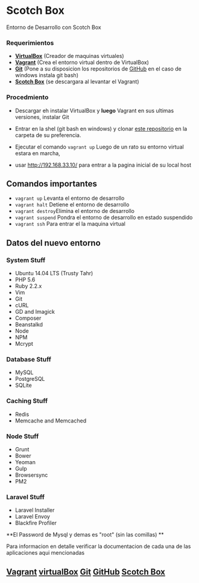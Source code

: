 Scotch Box
==========

Entorno de Desarrollo con Scotch Box

### Requerimientos

- **[VirtualBox][1]** (Creador de maquinas virtuales)
- **[Vagrant][2]** (Crea el entorno virtual dentro de VirtualBox)
- **[Git][4]** (Pone a su disposicion los repositorios de [GitHub][3] en el caso de windows instala git bash)
- **[Scotch Box][5]** (se descargara al levantar el Vagrant)

### Procedmiento

- Descargar eh instalar VirtualBox y **luego** Vagrant en sus ultimas versiones, instalar Git
- Entrar en la shel (git bash en windows) y clonar [este repositorio](https://github.com/tercersmc/SCOTCH-BOX) en la carpeta de su preferencia.
- Ejecutar el comando ```vagrant up```
Luego de un rato su entorno virtual estara en marcha,

- usar http://192.168.33.10/ para entrar a la pagina inicial de su local host

## Comandos importantes

- ```vagrant up``` Levanta el entorno de desarrollo
- ```vagrant halt``` Detiene el entorno de desarrollo
- ```vagrant destroy```Elimina el entorno de desarrollo
- ```vagrant suspend``` Pondra el entorno de desarrollo en estado suspendido
- ```vagrant ssh``` Para entrar el la maquina virtual

## Datos del nuevo entorno

### System Stuff

- Ubuntu 14.04 LTS (Trusty Tahr)
- PHP 5.6
- Ruby 2.2.x
- Vim
- Git
- cURL
- GD and Imagick
- Composer
- Beanstalkd
- Node
- NPM
- Mcrypt

### Database Stuff
- MySQL
- PostgreSQL
- SQLite

### Caching Stuff

- Redis
- Memcache and Memcached

### Node Stuff

- Grunt
- Bower
- Yeoman
- Gulp
- Browsersync
- PM2

### Laravel Stuff

- Laravel Installer
- Laravel Envoy
- Blackfire Profiler

**El Password de Mysql y demas es "root" (sin las comillas) **

Para informacion en detalle verificar la documentacion de cada una de las aplicaciones aqui mencionadas

##  [Vagrant][2]  [virtualBox][1]  [Git][3]  [GitHub][4]  [Scotch Box][5]




[1]:https://www.virtualbox.org/
[2]:https://www.vagrantup.com/
[3]:http://git-scm.com/
[4]:https://github.com/
[5]:box.scotch.io
